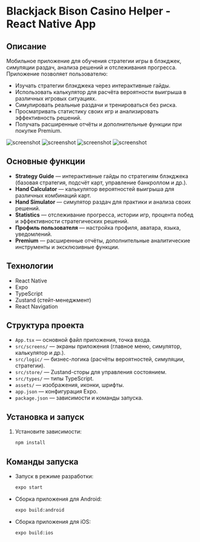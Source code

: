 # Blackjack Bison Casino Helper - React Native App

## Описание

Мобильное приложение для обучения стратегии игры в блэкджек, симуляции раздач, анализа решений и отслеживания прогресса. Приложение позволяет пользователю:

- Изучать стратегии блэкджека через интерактивные гайды.
- Использовать калькулятор для расчёта вероятности выигрыша в различных игровых ситуациях.
- Симулировать реальные раздачи и тренироваться без риска.
- Просматривать статистику своих игр и анализировать эффективность решений.
- Получать расширенные отчёты и дополнительные функции при покупке Premium.

![screenshot](./assets/screenshots/screen_menu.png)
![screenshot](./assets/screenshots/screen_strategy.png)
![screenshot](./assets/screenshots/screen_calc.png)
![screenshot](./assets/screenshots/screen_simulator.png)

## Основные функции

- **Strategy Guide** — интерактивные гайды по стратегиям блэкджека (базовая стратегия, подсчёт карт, управление банкроллом и др.).
- **Hand Calculator** — калькулятор вероятностей выигрыша для различных комбинаций карт.
- **Hand Simulator** — симулятор раздач для практики и анализа своих решений.
- **Statistics** — отслеживание прогресса, истории игр, процента побед и эффективности стратегических решений.
- **Профиль пользователя** — настройка профиля, аватара, языка, уведомлений.
- **Premium** — расширенные отчёты, дополнительные аналитические инструменты и эксклюзивные функции.

## Технологии

- React Native
- Expo
- TypeScript
- Zustand (стейт-менеджмент)
- React Navigation

## Структура проекта

- `App.tsx` — основной файл приложения, точка входа.
- `src/screens/` — экраны приложения (главное меню, симулятор, калькулятор и др.).
- `src/logic/` — бизнес-логика (расчёты вероятностей, симуляции, стратегии).
- `src/store/` — Zustand-сторы для управления состоянием.
- `src/types/` — типы TypeScript.
- `assets/` — изображения, иконки, шрифты.
- `app.json` — конфигурация Expo.
- `package.json` — зависимости и команды запуска.

## Установка и запуск

1. Установите зависимости:
   ```bash
   npm install
   ```

## Команды запуска

- Запуск в режиме разработки:
  ```bash
  expo start
  ```
- Сборка приложения для Android:
  ```bash
  expo build:android
  ```
- Сборка приложения для iOS:
  ```bash
  expo build:ios
  ```
